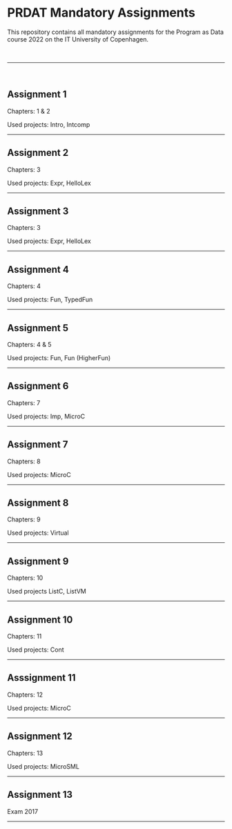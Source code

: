 # PRDAT Mandatory Assignments

This repository contains all mandatory assignments for the Program as Data course 2022 on the IT University of Copenhagen.

</br>

---

</br>

## Assignment 1

Chapters: 1 & 2

Used projects: Intro, Intcomp

---

## Assignment 2

Chapters: 3

Used projects: Expr, HelloLex

---

## Assignment 3

Chapters: 3

Used projects: Expr, HelloLex

---

## Assignment 4

Chapters: 4

Used projects: Fun, TypedFun

---

## Assignment 5

Chapters: 4 & 5

Used projects: Fun, Fun (HigherFun)

---

## Assignment 6

Chapters: 7

Used projects: Imp, MicroC

---

## Assignment 7

Chapters: 8

Used projects: MicroC

---

## Assignment 8

Chapters: 9

Used projects: Virtual

---

## Assignment 9

Chapters: 10

Used projects ListC, ListVM

---

## Assignment 10

Chapters: 11

Used projects: Cont

---

## Asssignment 11

Chapters: 12

Used projects: MicroC

---

## Assignment 12

Chapters: 13

Used projects: MicroSML

---

## Assignment 13

Exam 2017

---
